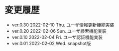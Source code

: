 # 変更履歴

  - ver.0.30 2022-02-10 Thu. ユーザ情報更新機能実装
  - ver.0.20 2022-02-06 Sun. ユーザ検索機能実装
  - ver.0.10 2022-02-04 Fri. ユーザ認証機能実装
  - ver.0.01 2022-02-02 Wed. snapshot版